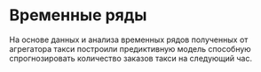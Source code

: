 # Временные ряды

На основе данных и анализа временных рядов полученных от агрегатора такси построили предиктивную модель способную спрогнозировать количество заказов такси на следующий час. 